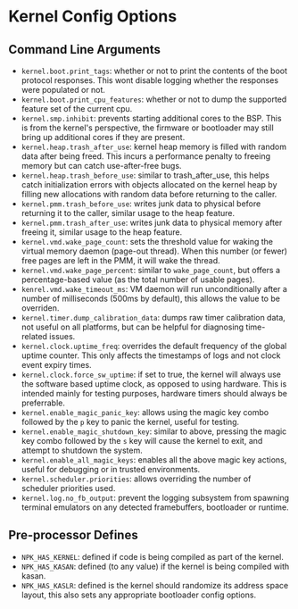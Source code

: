 # Kernel Config Options

## Command Line Arguments

- `kernel.boot.print_tags`: whether or not to print the contents of the boot protocol responses. This wont disable logging whether the responses were populated or not.
- `kernel.boot.print_cpu_features`: whether or not to dump the supported feature set of the current cpu.
- `kernel.smp.inhibit`: prevents starting additional cores to the BSP. This is from the kernel's perspective, the firmware or bootloader may still bring up additional cores if they are present.
- `kernel.heap.trash_after_use`: kernel heap memory is filled with random data after being freed. This incurs a performance penalty to freeing memory but can catch use-after-free bugs.
- `kernel.heap.trash_before_use`: similar to trash_after_use, this helps catch initialization errors with objects allocated on the kernel heap by filling new allocations with random data before returning to the caller.
- `kernel.pmm.trash_before_use`: writes junk data to physical before returning it to the caller, similar usage to the heap feature.
- `kernel.pmm.trash_after_use`: writes junk data to physical memory after freeing it, similar usage to the heap feature.
- `kernel.vmd.wake_page_count`: sets the threshold value for waking the virtual memory daemon (page-out thread). When this number (or fewer) free pages are left in the PMM, it will wake the thread.
- `kernel.vmd.wake_page_percent`: similar to `wake_page_count`, but offers a percentage-based value (as the total number of usable pages).
- `kenrel.vmd.wake_timeout_ms`: VM daemon will run unconditionally after a number of milliseconds (500ms by default), this allows the value to be overriden.
- `kernel.timer.dump_calibration_data`: dumps raw timer calibration data, not useful on all platforms, but can be helpful for diagnosing time-related issues.
- `kernel.clock.uptime_freq`: overrides the default frequency of the global uptime counter. This only affects the timestamps of logs and not clock event expiry times.
- `kernel.clock.force_sw_uptime`: if set to true, the kernel will always use the software based uptime clock, as opposed to using hardware. This is intended mainly for testing purposes, hardware timers should always be preferrable.
- `kernel.enable_magic_panic_key`: allows using the magic key combo followed by the `p` key to panic the kernel, useful for testing.
- `kernel.enable_magic_shutdown_key`: similar to above, pressing the magic key combo followed by the `s` key will cause the kernel to exit, and attempt to shutdown the system.
- `kernel.enable_all_magic_keys`: enables all the above magic key actions, useful for debugging or in trusted environments.
- `kernel.scheduler.priorities`: allows overriding the number of scheduler priorities used.
- `kernel.log.no_fb_output`: prevent the logging subsystem from spawning terminal emulators on any detected framebuffers, bootloader or runtime.

## Pre-processor Defines

- `NPK_HAS_KERNEL`: defined if code is being compiled as part of the kernel.
- `NPK_HAS_KASAN`: defined (to any value) if the kernel is being compiled with kasan.
- `NPK_HAS_KASLR`: defined is the kernel should randomize its address space layout, this also sets any appropriate bootloader config options.
